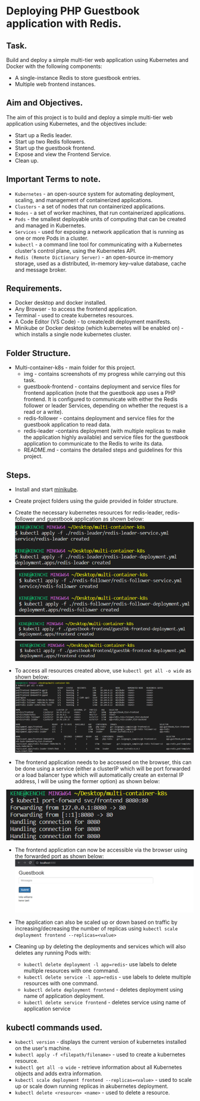 # __Deploying PHP Guestbook application with Redis.__

## __Task.__
Build and deploy a simple multi-tier web application using Kubernetes and Docker with the following components:
- A single-instance Redis to store guestbook entries.
- Multiple web frontend instances.

## __Aim and Objectives.__
The aim of this project is to build and deploy a simple multi-tier web application using Kubernetes, and the objectives include:
- Start up a Redis leader.
- Start up two Redis followers.
- Start up the guestbook frontend.
- Expose and view the Frontend Service.
- Clean up. 

## __Important Terms to note.__
- `Kubernetes` - an open-source system for automating deployment, scaling, and management of containerized applications.
- `Clusters` -  a set of nodes that run containerized applications.
- `Nodes` - a set of worker machines, that run containerized applications.
- `Pods` - the smallest deployable units of computing that can be created and managed in Kubernetes.
- `Services` - used for exposing a network application that is running as one or more Pods in a cluster.
- `kubectl` -  a command line tool for communicating with a Kubernetes cluster's control plane, using the Kubernetes API.
- `Redis (Remote Dictionary Server)` -  an open-source in-memory storage, used as a distributed, in-memory key–value database, cache and message broker.

## __Requirements.__
- Docker desktop and docker installed.
- Any Browser - to access the frontend application.
- Terminal - used to create kubernetes resources.
- A Code Editor (VS Code) - to create/edit deployment manifests.
- Minikube or Docker desktop (which kubernetes will be enabled on) - which installs a single node kubernetes cluster.

## __Folder Structure.__
- Multi-container-k8s - main folder for this project.
  - img - contains screenshots of my progress while carrying out this task.
  - guestbook-frontend - contains deployment and service files for frontend application (note that the guestbook app uses a PHP frontend. It is configured to communicate with either the Redis follower or leader Services, depending on whether the request is a read or a write).
  - redis-follower - contains deployment and service files for the guestbook application to read data.
  - redis-leader -contains deployment (with multiple replicas to make the application highly available) and service files for the guestbook application to communicate to the Redis to write its data.
  - README.md - contains the detailed steps and guidelines for this project. 

## __Steps.__
- Install and start [minikube](https://minikube.sigs.k8s.io/docs/start/).
- Create project folders using the guide provided in folder structure.
- Create the necessary kubernetes resources for  redis-leader, redis-follower and guestbook application as shown below:
![](img/k8s.png)
![](img/k8s_1.png)
![](img/k8s_2.png)
![](img/k8s_2_1.png)
- To access all resources created above, use `kubectl get all -o wide` as shown below:
![](img/k8s_3.png)

- The frontend application needs to be accessed on the browser, this can be done using a service (either a clusterIP which will be port forwarded or a load balancer type which will automatically create an external IP address, I will be using the former option) as shown below:

![](img/k8s_4.png)
- The frontend application can now be accessible via the browser using the forwarded port as shown below:
![](img/k8s_5.png)
- The application can also be scaled up or down based on traffic by increasing/decreasing the number of replicas using `kubectl scale deployment frontend --replicas=<value>`

- Cleaning up by deleting the deployments and services which will also deletes any running Pods with:
  - `kubectl delete deployment -l app=redis`- use labels to delete multiple resources with one command.
  - `kubectl delete service -l app=redis` - use labels to delete multiple resources with one command.
  - `kubectl delete deployment frontend` - deletes deployment using name of application deployment.
  - `kubectl delete service frontend` - deletes service using name of application service

## __kubectl commands used.__ 
- `kubectl version` - displays the current version of kubernetes installed on the user's machine.
- `kubectl apply -f <filepath/filename>` - used to create a kubernetes resource.
- `kubectl get all -o wide` - retrieve information about all Kubernetes objects and adds extra information.
- `kubectl scale deployment frontend --replicas=<value>` - used to scale up or scale down running replicas in akubernetes deployment.
- `kubectl delete <resource> <name>` - used to delete a resource.



